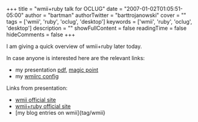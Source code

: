 +++
title = "wmii+ruby talk for OCLUG"
date = "2007-01-02T01:05:51-05:00"
author = "bartman"
authorTwitter = "barttrojanowski"
cover = ""
tags = ['wmii', 'ruby', 'oclug', 'desktop']
keywords = ['wmii', 'ruby', 'oclug', 'desktop']
description = ""
showFullContent = false
readingTime = false
hideComments = false
+++

I am giving a quick overview of wmii+ruby later today.

In case anyone is interested here are the relevant links:

  - my presentation [pdf](/~bart/slides/intro-to-wmii+ruby/intro-to-wmii+ruby.pdf), [magic point](/~bart/slides/intro-to-wmii+ruby/intro-to-wmii+ruby.tgz)
  - my [wmiirc config](/~bart/conf/wmii-3)

Links from presentation:

  - [wmii official site](http://wmii.suckless.org/)
  - [wmii+ruby official site](http://eigenclass.org/hiki.rb?wmii+ruby)
  - [my blog entries on wmii]{tag/wmii}